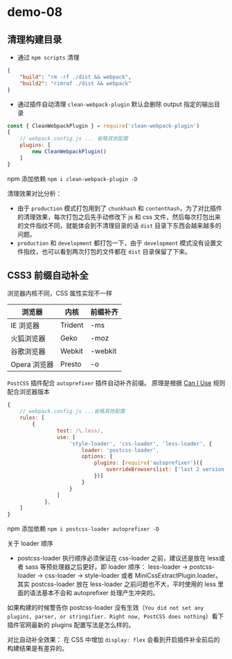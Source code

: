 # demo-08 

## 清理构建目录

- 通过 `npm scripts` 清理

```json
{
    "build": "rm -rf ./dist && webpack",
    "build2": "rimraf ./dist && webpack"
}
```

- 通过插件自动清理
`clean-webpack-plugin` 默认会删除 output 指定的输出目录
```javascript
const { CleanWebpackPlugin } = require('clean-webpack-plugin')
{
    // webpack.config.js ... 省略其他配置
    plugins: [
        new CleanWebpackPlugin()
    ]
}
```
npm 添加依赖 `npm i clean-webpack-plugin -D`

清理效果对比分析：

- 由于 `production` 模式打包用到了 `chunkhash` 和 `contenthash`，为了对比插件的清理效果，每次打包之后先手动修改下 js 和 css 文件，然后每次打包出来的文件指纹不同，就能体会到不清理目录的话 `dist` 目录下东西会越来越多的问题。
- `production` 和 `development` 都打包一下，由于 `development` 模式没有设置文件指纹，也可以看到两次打包的文件都在 `dist` 目录保留了下来。

## CSS3 前缀自动补全

浏览器内核不同，CSS 属性实现不一样

| 浏览器 | 内核 | 前缀补齐 |
|--------|------ |------- |
| IE 浏览器 | Trident | -ms |
| 火狐浏览器 | Geko | -moz |
| 谷歌浏览器 | Webkit | -webkit |
| Opera 浏览器 | Presto | -o |

`PostCSS` 插件配合 `autoprefixer` 插件自动补齐前缀。
原理是根据 [Can I Use](https://caniuse.com) 规则配合浏览器版本
```javascript
{
    // webpack.config.js ...省略其他配置
    rules: [
        {
                test: /\.less/,
                use: [
                    'style-loader', 'css-loader', 'less-loader', {
                        loader: 'postcss-loader',
                        options: {
                            plugins: [require('autoprefixer')({
                                overrideBrowserslist: ['last 2 version','>1%','IOS 7']
                            })]
                        }
                    }
                ]
            },
    ]
}
```
npm 添加依赖 `npm i postcss-loader autoprefixer -D`

关于 loader 顺序
- postcss-loader 执行顺序必须保证在 css-loader 之前，建议还是放在 less或者 sass 等预处理器之后更好。即 loader 顺序：
    less-loader -> postcss-loader -> css-loader -> style-loader 或者 MiniCssExtractPlugin.loader。
    其实 postcss-loader 放在 less-loader 之前问题也不大，平时使用的 less 里面的语法基本不会和 autoprefixer 处理产生冲突的。

如果构建的时候警告你 postcss-loader 没有生效（`You did not set any plugins, parser, or stringifier. Right now, PostCSS does nothing`）看下插件官网最新的 plugins 配置写法是怎么样的。

对比自动补全效果：
在 CSS 中增加 `display: flex` 会看到开启插件补全前后的构建结果是有差异的。
